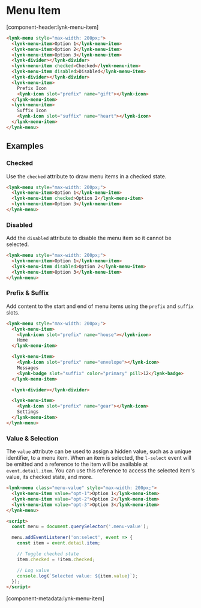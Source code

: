 # Menu Item

[component-header:lynk-menu-item]

```html preview
<lynk-menu style="max-width: 200px;">
  <lynk-menu-item>Option 1</lynk-menu-item>
  <lynk-menu-item>Option 2</lynk-menu-item>
  <lynk-menu-item>Option 3</lynk-menu-item>
  <lynk-divider></lynk-divider>
  <lynk-menu-item checked>Checked</lynk-menu-item>
  <lynk-menu-item disabled>Disabled</lynk-menu-item>
  <lynk-divider></lynk-divider>
  <lynk-menu-item>
    Prefix Icon
    <lynk-icon slot="prefix" name="gift"></lynk-icon>
  </lynk-menu-item>
  <lynk-menu-item>
    Suffix Icon
    <lynk-icon slot="suffix" name="heart"></lynk-icon>
  </lynk-menu-item>
</lynk-menu>
```

## Examples

### Checked

Use the `checked` attribute to draw menu items in a checked state.

```html preview
<lynk-menu style="max-width: 200px;">
  <lynk-menu-item>Option 1</lynk-menu-item>
  <lynk-menu-item checked>Option 2</lynk-menu-item>
  <lynk-menu-item>Option 3</lynk-menu-item>
</lynk-menu>
```

### Disabled

Add the `disabled` attribute to disable the menu item so it cannot be selected.

```html preview
<lynk-menu style="max-width: 200px;">
  <lynk-menu-item>Option 1</lynk-menu-item>
  <lynk-menu-item disabled>Option 2</lynk-menu-item>
  <lynk-menu-item>Option 3</lynk-menu-item>
</lynk-menu>
```

### Prefix & Suffix

Add content to the start and end of menu items using the `prefix` and `suffix` slots.

```html preview
<lynk-menu style="max-width: 200px;">
  <lynk-menu-item>
    <lynk-icon slot="prefix" name="house"></lynk-icon>
    Home
  </lynk-menu-item>

  <lynk-menu-item>
    <lynk-icon slot="prefix" name="envelope"></lynk-icon>
    Messages
    <lynk-badge slot="suffix" color="primary" pill>12</lynk-badge>
  </lynk-menu-item>

  <lynk-divider></lynk-divider>

  <lynk-menu-item>
    <lynk-icon slot="prefix" name="gear"></lynk-icon>
    Settings
  </lynk-menu-item>
</lynk-menu>
```

### Value & Selection

The `value` attribute can be used to assign a hidden value, such as a unique identifier, to a menu item. When an item is selected, the `l-select` event will be emitted and a reference to the item will be available at `event.detail.item`. You can use this reference to access the selected item's value, its checked state, and more.

```html preview
<lynk-menu class="menu-value" style="max-width: 200px;">
  <lynk-menu-item value="opt-1">Option 1</lynk-menu-item>
  <lynk-menu-item value="opt-2">Option 2</lynk-menu-item>
  <lynk-menu-item value="opt-3">Option 3</lynk-menu-item>
</lynk-menu>

<script>
  const menu = document.querySelector('.menu-value');

  menu.addEventListener('on:select', event => {
    const item = event.detail.item;

    // Toggle checked state
    item.checked = !item.checked;

    // Log value
    console.log(`Selected value: ${item.value}`);
  });
</script>
```

[component-metadata:lynk-menu-item]
